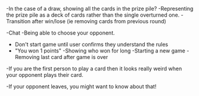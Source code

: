 -In the case of a draw, showing all the cards in the prize pile?
-Representing the prize pile as a deck of cards rather than the single overturned one.
-Transition after win/lose (ie removing cards from previous round)


-Chat
-Being able to choose your opponent.


- Don't start game until user confirms they understand the rules
- "You won 1 points"
-Showing who won for long
-Starting a new game
-Removing last card after game is over

-If you are the first person to play a card then it looks really weird when your opponent plays their card.


-If your opponent leaves, you might want to know about that!
